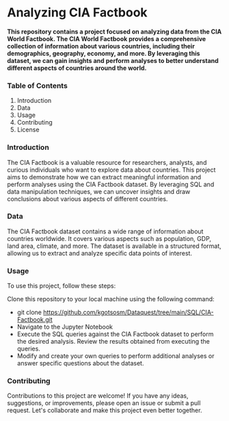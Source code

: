 # Analyzing CIA Factbook
**This repository contains a project focused on analyzing data from the CIA World Factbook. The CIA World Factbook provides a comprehensive collection of information about various countries, including their demographics, geography, economy, and more. By leveraging this dataset, we can gain insights and perform analyses to better understand different aspects of countries around the world.**

### Table of Contents
1. Introduction
2. Data
3. Usage
4. Contributing
5. License

### Introduction

The CIA Factbook is a valuable resource for researchers, analysts, and curious individuals who want to explore data about countries. This project aims to demonstrate how we can extract meaningful information and perform analyses using the CIA Factbook dataset. By leveraging SQL and data manipulation techniques, we can uncover insights and draw conclusions about various aspects of different countries.

### Data
The CIA Factbook dataset contains a wide range of information about countries worldwide. It covers various aspects such as population, GDP, land area, climate, and more. The dataset is available in a structured format, allowing us to extract and analyze specific data points of interest.

### Usage
To use this project, follow these steps:

Clone this repository to your local machine using the following command:

- git clone https://github.com/kgotsosm/Dataquest/tree/main/SQL/CIA-Factbook.git
- Navigate to the Jupyter Notebook
- Execute the SQL queries against the CIA Factbook dataset to perform the desired analysis. Review the results obtained from executing the queries.
- Modify and create your own queries to perform additional analyses or answer specific questions about the dataset.

### Contributing

Contributions to this project are welcome! If you have any ideas, suggestions, or improvements, please open an issue or submit a pull request. Let's collaborate and make this project even better together.
